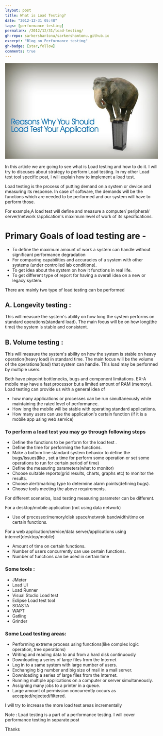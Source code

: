```yaml
---
layout: post
title: What is Load Testing?
date: "2012-12-31 05:48"
tags: [performance-testing]
permalink: /2012/12/31/load-testing/
gh-repo: sarkershantonu/sarkershantonu.github.io
excerpt: "Blog on Performance testing"
gh-badge: [star,follow]
comments: true
---
```

![image](/images/performance-testing/load/load-testing.jpg)

In this article we are going to see what is Load testing and how to do it. I will try to discuses about strategy to perform Load testing. In my other Load test tool specific post, I will explain how to implement a load test.

Load testing is the process of putting demand on a system or device and measuring its response. In case of software, the demands will be the functions which are needed to be performed and our system will have to perform those. 

For example,A load test will define and measure a computer/ peripheral/ server/network /application's maximum level of work of its specifications.

# Primary Goals of load testing are -
- To define the maximum amount of work a system can handle without significant performance degradation
- For comparing capabilities and accuracies of a system with other systems (under controlled lab conditions).
- To get idea about the system on how it functions in real life.
- To get different type of report for having a overall idea on a new or legacy system.

There are mainly two type of load testing can be performed

## A. Longevity testing : 
This will measure the system's ability on how long the system performs on standard operations(standard load). The main focus will be on how long(the time) the system is stable and consistent.

## B. Volume testing : 
This will measure the system's ability on how the system is stable on heavy operation(heavy load) in standard time. The main focus will be the volume of the operations(load) that system can handle. This load may be performed by multiple users.

Both have pinpoint bottlenecks, bugs and component limitations. EX-A mobile may have a fast processor but a limited amount of RAM (memory). Load testing can provide us with a general idea of 
- how many applications or processes can be run simultaneously while maintaining the rated level of performance.
- How long the mobile will be stable with operating standard applications. 
- How many users can use the application's certain function (if it is a mobile app using web service)

### To perform a load test you may go through following steps
- Define the functions to be perform for the load test .
- Define the time for performing the functions. 
- Make a bottom line standard system behavior to define the bugs/issues(like , set a time for perform some operation or set some operations to run for certain period of time)
- Define the measuring parameters(what to monitor)
- Choose suitable reports(grid results, charts, graphs etc) to monitor the results.
- Choose alert/marking type to determine alarm points(defining bugs). 
- Choose tools meeting the above requirements. 

For different scenarios, load testing measuring parameter can be different.  

For a desktop/mobile application (not using data network)
- Use of processor/memory/disk space/netwrok bandwidth/time on certain functions.

For a web application/service/data server/applications using internet(desktop/mobile)
- Amount of time on certain functions.
- Number of users concurrently can use certain functions.
- Number of functions can be used in certain time

### Some tools :
- JMeter
- Load UI
- Load Runner
- Visual Studio Load test 
- Eclipse Load test tool  
- SOASTA
- WAPT
- Gatling
- Grinder

### Some Load testing areas: 
- Performing extreme process using functions(like complex logic operation, tree operations)
- Writing and reading data to and from a hard disk continuously
- Downloading a series of large files from the Internet
- Log in to a same system with large number of users. 
- Exchanging big number and big size of mail in a mail server.  
- Downloading a series of large files from the Internet. 
- Running multiple applications on a computer or server simultaneously.
- Assigning many jobs to a printer in a queue.
- Large amount of permission concurrently occurs as accepted/rejected/filtered.   

I will try to increase the more load test areas incrementally

Note : Load testing is a part of a performance testing. I will cover performance testing in separate post

Thanks 

